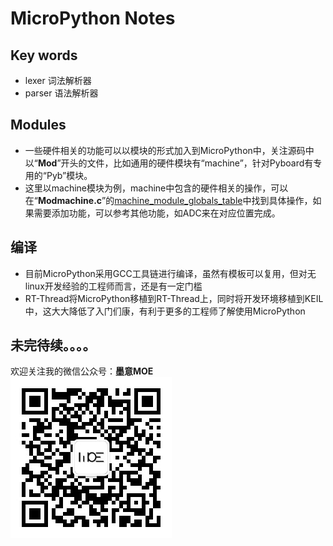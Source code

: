 # MicroPython Notes
## Key words
- lexer  词法解析器
- parser 语法解析器

## Modules
- 一些硬件相关的功能可以以模块的形式加入到MicroPython中，关注源码中以“**Mod**”开头的文件，比如通用的硬件模块有“machine”，针对Pyboard有专用的“Pyb”模块。
- 这里以machine模块为例，machine中包含的硬件相关的操作，可以在“**Modmachine.c**”的[machine_module_globals_table](https://github.com/micropython/micropython/blob/a275cb0f487cd6517760271dc01d369c32600c63/ports/stm32/modmachine.c#L526)中找到具体操作，如果需要添加功能，可以参考其他功能，如ADC来在对应位置完成。

## 编译
- 目前MicroPython采用GCC工具链进行编译，虽然有模板可以复用，但对无linux开发经验的工程师而言，还是有一定门槛
- RT-Thread将MicroPython移植到RT-Thread上，同时将开发环境移植到KEIL中，这大大降低了入门们康，有利于更多的工程师了解使用MicroPython    






未完待续。。。。    
---

欢迎关注我的微信公众号：**墨意MOE**    
![](../Pic/Misc/qrcode_for_gh_a64f54357afb_258.jpg)
